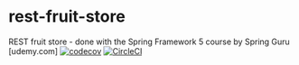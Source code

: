 # rest-fruit-store
REST fruit store - done with the Spring Framework 5 course by Spring Guru [udemy.com]
[![codecov](https://codecov.io/gh/tscript3r/rest-fruit-store/branch/master/graph/badge.svg)](https://codecov.io/gh/tscript3r/rest-fruit-store)
[![CircleCI](https://circleci.com/gh/tscript3r/rest-fruit-store.svg?style=svg)](https://circleci.com/gh/tscript3r/rest-fruit-store)
